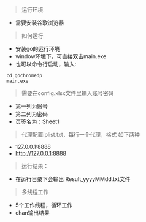 > 运行环境

* 需要安装谷歌浏览器

> 如何运行

* 安装go的运行环境
* window环境下，可直接双击main.exe
* 也可以命令行启动，输入: 

```
cd gochromedp
main.exe
```

 


> 需要在config.xlsx文件里输入账号密码

* 第一列为账号
* 第二列为密码
* 页签名为：Sheet1

> 代理配置iplist.txt，每行一个代理，格式 如下两种
* 127.0.0.1:8888
* http://127.0.0.1:8888


> 运行结果：
 
* 在运行目录下会输出 Result_yyyyMMdd.txt文件

> 多线程工作
* 5个工作线程，循环工作
* chan输出结果
 
